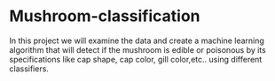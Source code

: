 # Mushroom-classification
In this project we will examine the data and create a machine learning algorithm that will detect if the mushroom is edible or poisonous by its specifications like cap shape, cap color, gill color,etc.. using different classifiers. 
